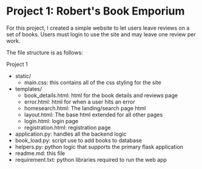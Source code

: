 # Project 1: Robert's Book Emporium

For this project, I created a simple website to let users leave reviews on a set of books. Users must login to use the site and may leave one review per work.

The file structure is as follows:

Project 1

* static/
  * main.css: this contains all of the css styling for the site
* templates/
  * book_details.html: html for the book details and reviews page
  * error.html: html for when a user hits an error
  * homesearch.html: The landing/search page html
  * layout.html: The base html extended for all other pages
  * login.html: login page
  * registration.html: registration page
* application.py: handles all the backend logic
* book_load.py: script use to add books to database
* helpers.py: python logic that supports the primary flask application
* readme.md: this file
* requirement.txt: python libraries required to run the web app
